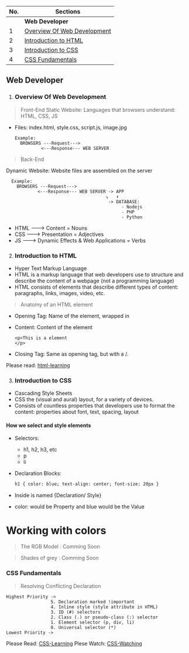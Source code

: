 | No. | Sections                                                    |
| --- | ----------------------------------------------------------- |
|     | **Web Developer**                                           |
| 1   | [Overview Of Web Development](#Overview-Of-Web-Development) |
| 2   | [Introduction to HTML](#Introduction-to-HTML)               |
| 3   | [Introduction to CSS](#Introduction-to-CSS)                 |
| 4   | [CSS Fundamentals](#CSS-Fundamentals)                       |

## Web Developer

1. ### Overview Of Web Development

> Front-End
> Static Website: Languages that browsers understand: HTML, CSS, JS

- Files: index.html, style.css, script.js, image.jpg

      Example:
        BROWSERS ---Request--->
                <---Response--- WEB SERVER

> Back-End

Dynamic Website: Website files are assembled on the server

      Example:
        BROWSERS ---Request--->
                <---Response--- WEB SERVER -> APP
                                          ↘️   ⬆️
                                           -> DATABASE:
                                                - Nodejs
                                                - PHP
                                                - Python

- HTML ---> Content = Nouns
- CSS ---> Presentation = Adjectives
- JS ---> Dynamic Effects & Web Applications = Verbs

2. ### Introduction to HTML

- Hyper Text Markup Language
- HTML is a markup language that web developers use to structure and describe the content of a webpage (not a programming language)
- HTML consists of elements that describe different types of content: paragraphs, links, images, video, etc.

> Anatomy of an HTML element

- Opening Tag: Name of the element, wrapped in
- Content: Content of the element

  ```
  <p>This is a element
  </p>

  ```

- Closing Tag: Same as opening tag, but with a /.

Please read: [html-learning](https://developer.mozilla.org/en-US/docs/Learn/Getting_started_with_the_web/HTML_basics)

3. ### Introduction to CSS

- Cascading Style Sheets
- CSS the (visual and aural) layout, for a variety of devices.
- Consists of countless properties that developers use to format the content: properties about font, text, spacing, layout

#### How we select and style elements

- Selectors:

  - h1, h2, h3, etc
  - p
  - li

- Declaration Blocks:

  ```html
  h1 { color: blue; text-align: center; font-size: 20px }
  ```

- Inside is named {Declaration/ Style}
- color: would be Property and blue would be the Value

# Working with colors

> The RGB Model : Comming Soon

> Shades of grey : Comming Soon

### CSS Fundamentals

> Resolving Conflicting Declaration

    Highest Priority ->
                     5. Declaration marked !important
                     4. Inline style (style attribute in HTML)
                     3. ID (#) selectors
                     2. Class (.) or pseudo-class (:) selector
                     1. Element selector (p, div, li)
                     0. Universal selector (*)
    Lowest Priority ->

Please Read: [CSS-Learning](https://developer.mozilla.org/en-US/docs/Web/CSS)
Plese Watch: [CSS-Watching](https://www.youtube.com/watch?v=JnTPd9G6hoY)

